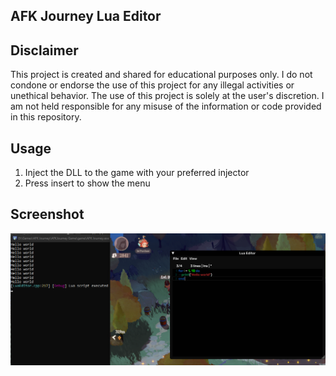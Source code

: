 ## AFK Journey Lua Editor

## Disclaimer
This project is created and shared for educational purposes only. I do not condone or endorse the use of this project for any illegal activities or unethical behavior. The use of this project is solely at the user's discretion. I am not held responsible for any misuse of the information or code provided in this repository.

## Usage
1. Inject the DLL to the game with your preferred injector
2. Press insert to show the menu

## Screenshot
![demo](cheat/res/demo00.png)